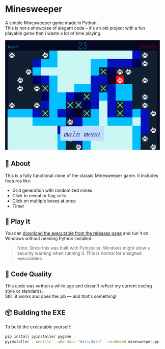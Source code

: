 # Minesweeper

A simple Minesweeper game made in Python.  
This is not a showcase of elegant code – it's an old project with a fun playable game that i waste a lot of time playing.

![Gameplay Screenshot](data/gameplay.png)

## 🎯 About

This is a fully functional clone of the classic Minesweeper game. It includes features like:
- Grid generation with randomized mines
- Click to reveal or flag cells
- Click on multiple boxes at once
- Timer

## 🚀 Play It

You can [download the executable from the releases page](https://github.com/hugoeidem/minesweeper/releases) and run it on Windows without needing Python installed.

> Note: Since this was built with PyInstaller, Windows might show a security warning when running it. This is normal for unsigned executables.

## 🧠 Code Quality

This code was written a while ago and doesn't reflect my current coding style or standards.  
Still, it works and does the job — and that's something!

## 📦 Building the EXE

To build the executable yourself:

```bash
pip install pyinstaller pygame
pyinstaller --onefile --add-data "data;data" --windowed minesweeper.py